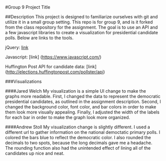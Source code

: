 #Group 9 Project Title

##Description
This project is designed to familiarize ourselves with git and utilize it in a small group setting. This repo is for group 9, and is it forked from the class repository for the assignment. The goal is to use an API and a few javascript libraries to create a visualization for presidential candidate polls. Below are links to the tools.

jQuery: [link](https://jquery.com/)

Javascript: [link] (https://www.javascript.com/)

Huffington Post API for candidate data: [link] (http://elections.huffingtonpost.com/pollster/api) 

###Visualizations

####Jared Welch
My visualization is a simple UI change to make the graphs more readable. First, I changed the data to represent the democratic presidential candidates, as outlined in the assignment description. Second, I changed the background color, font color, and bar colors in order to make them look more visually appealing. Finally, I adjusted the width of the labels for each bar in order to make the graph look more organized. 

####Andrew Stoll
My visualization change is slightly different. I used a different url to gather information on the national democtatic primary polls. I colored the bars blue to reflect the democratic color. I also rounded the decimals to two spots, because the long decimals gave me a headache. The rounding function also had the unintended effect of lining all of the candidates up nice and neat.
